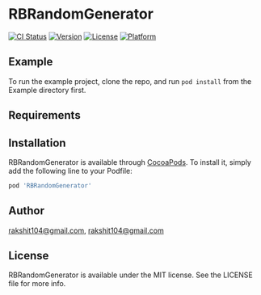 # RBRandomGenerator

[![CI Status](https://img.shields.io/travis/rakshit104@gmail.com/RBRandomGenerator.svg?style=flat)](https://travis-ci.org/rakshit104@gmail.com/RBRandomGenerator)
[![Version](https://img.shields.io/cocoapods/v/RBRandomGenerator.svg?style=flat)](https://cocoapods.org/pods/RBRandomGenerator)
[![License](https://img.shields.io/cocoapods/l/RBRandomGenerator.svg?style=flat)](https://cocoapods.org/pods/RBRandomGenerator)
[![Platform](https://img.shields.io/cocoapods/p/RBRandomGenerator.svg?style=flat)](https://cocoapods.org/pods/RBRandomGenerator)

## Example

To run the example project, clone the repo, and run `pod install` from the Example directory first.

## Requirements

## Installation

RBRandomGenerator is available through [CocoaPods](https://cocoapods.org). To install
it, simply add the following line to your Podfile:

```ruby
pod 'RBRandomGenerator'
```

## Author

rakshit104@gmail.com, rakshit104@gmail.com

## License

RBRandomGenerator is available under the MIT license. See the LICENSE file for more info.
